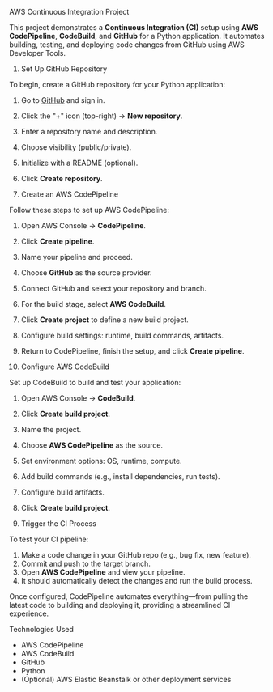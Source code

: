 AWS Continuous Integration Project

This project demonstrates a **Continuous Integration (CI)** setup using **AWS CodePipeline**, **CodeBuild**, and **GitHub** for a Python application. It automates building, testing, and deploying code changes from GitHub using AWS Developer Tools.

1. Set Up GitHub Repository

To begin, create a GitHub repository for your Python application:

1. Go to [GitHub](https://github.com) and sign in.
2. Click the "+" icon (top-right) → **New repository**.
3. Enter a repository name and description.
4. Choose visibility (public/private).
5. Initialize with a README (optional).
6. Click **Create repository**.

2. Create an AWS CodePipeline

Follow these steps to set up AWS CodePipeline:

1. Open AWS Console → **CodePipeline**.
2. Click **Create pipeline**.
3. Name your pipeline and proceed.
4. Choose **GitHub** as the source provider.
5. Connect GitHub and select your repository and branch.
6. For the build stage, select **AWS CodeBuild**.
7. Click **Create project** to define a new build project.
8. Configure build settings: runtime, build commands, artifacts.
9. Return to CodePipeline, finish the setup, and click **Create pipeline**.

3. Configure AWS CodeBuild

Set up CodeBuild to build and test your application:

1. Open AWS Console → **CodeBuild**.
2. Click **Create build project**.
3. Name the project.
4. Choose **AWS CodePipeline** as the source.
5. Set environment options: OS, runtime, compute.
6. Add build commands (e.g., install dependencies, run tests).
7. Configure build artifacts.
8. Click **Create build project**.

4. Trigger the CI Process

To test your CI pipeline:

1. Make a code change in your GitHub repo (e.g., bug fix, new feature).
2. Commit and push to the target branch.
3. Open **AWS CodePipeline** and view your pipeline.
4. It should automatically detect the changes and run the build process.

Once configured, CodePipeline automates everything—from pulling the latest code to building and deploying it, providing a streamlined CI experience.

Technologies Used

- AWS CodePipeline
- AWS CodeBuild
- GitHub
- Python
- (Optional) AWS Elastic Beanstalk or other deployment services
